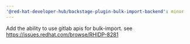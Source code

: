 ```yaml
---
'@red-hat-developer-hub/backstage-plugin-bulk-import-backend': minor
---
```


Add the ability to use gitlab apis for bulk-import. see https://issues.redhat.com/browse/RHIDP-8281

